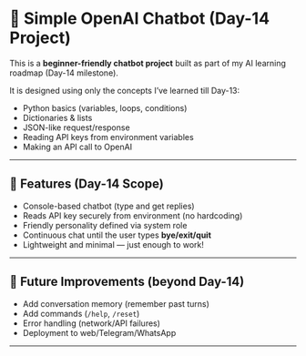 # 🤖 Simple OpenAI Chatbot (Day-14 Project)

This is a **beginner-friendly chatbot project** built as part of my AI learning roadmap (Day-14 milestone).  

It is designed using only the concepts I’ve learned till Day-13:
- Python basics (variables, loops, conditions)
- Dictionaries & lists
- JSON-like request/response
- Reading API keys from environment variables
- Making an API call to OpenAI

---

## 🎯 Features (Day-14 Scope)
- Console-based chatbot (type and get replies)
- Reads API key securely from environment (no hardcoding)
- Friendly personality defined via system role
- Continuous chat until the user types **bye/exit/quit**
- Lightweight and minimal — just enough to work!

---

## 🚀 Future Improvements (beyond Day-14)
- Add conversation memory (remember past turns)
- Add commands (`/help`, `/reset`)
- Error handling (network/API failures)
- Deployment to web/Telegram/WhatsApp

---
